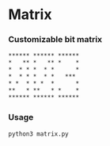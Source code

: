 # Matrix
### Customizable bit matrix
                                            
    ****** ****** ******
    *   ** *   ** *    *
    *  * * *  * *      *
    *  * * *  * *   *** 
    * *  * * *  *      *
    **   * **   * *    *
    ****** ****** ******
### Usage
```
python3 matrix.py
```
